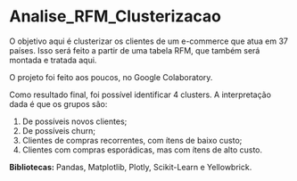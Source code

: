 # Analise_RFM_Clusterizacao

O objetivo aqui é clusterizar os clientes de um e-commerce que atua em 37 países. Isso será feito a partir de uma tabela RFM, que também será montada e tratada aqui.

O projeto foi feito aos poucos, no Google Colaboratory.

Como resultado final, foi possível identificar 4 clusters. A interpretação dada é que os grupos são:
1. De possíveis novos clientes;
2. De possíveis churn;
3. Clientes de compras recorrentes, com ítens de baixo custo;
4. Clientes com compras esporádicas, mas com ítens de alto custo.

**Bibliotecas:** Pandas, Matplotlib, Plotly, Scikit-Learn e Yellowbrick.
